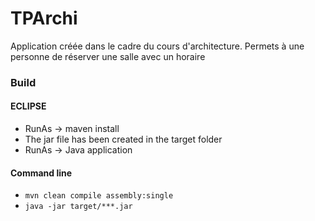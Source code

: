 # TPArchi
Application créée dans le cadre du cours d'architecture. 
Permets à une personne de réserver une salle avec un horaire

### Build
#### ECLIPSE
 * RunAs -> maven install
 * The jar file has been created in the target folder
 * RunAs -> Java application
 
#### Command line
  * ```mvn clean compile assembly:single```
  * ```java -jar target/***.jar```

  
 
